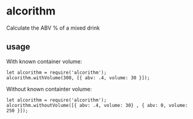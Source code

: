 # alcorithm
Calculate the ABV % of a mixed drink

## usage

With known container volume:

```
let alcorithm = require('alcorithm');
alcorithm.withVolume(300, [{ abv: .4, volume: 30 }]);
```

Without known containter volume:

```
let alcorithm = require('alcorithm');
alcorithm.withoutVolume([{ abv: .4, volume: 30} , { abv: 0, volume: 250 }]);
```
